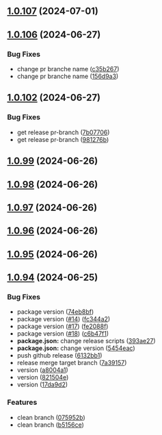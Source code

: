 

## [1.0.107](https://github.com/qlover/fe-base/compare/1.0.106...1.0.107) (2024-07-01)

## [1.0.106](https://github.com/qlover/fe-base/compare/1.0.104...1.0.106) (2024-06-27)


### Bug Fixes

* change pr branche name ([c35b267](https://github.com/qlover/fe-base/commit/c35b2679b0f7fecdec3c1749896e5a4b9802c811))
* change pr branche name ([156d9a3](https://github.com/qlover/fe-base/commit/156d9a3cb6cc7c56eba295465b855a1725e192ed))

## [1.0.102](https://github.com/qlover/fe-base/compare/1.0.99...1.0.102) (2024-06-27)


### Bug Fixes

* get release pr-branch ([7b07706](https://github.com/qlover/fe-base/commit/7b07706596a2dd18330023bc74dec55f4387916b))
* get release pr-branch ([981276b](https://github.com/qlover/fe-base/commit/981276b95d6213486b23567b33db3bbef9401ddb))

## [1.0.99](https://github.com/qlover/fe-base/compare/1.0.98...1.0.99) (2024-06-26)

## [1.0.98](https://github.com/qlover/fe-base/compare/1.0.97...1.0.98) (2024-06-26)

## [1.0.97](https://github.com/qlover/fe-base/compare/1.0.96...1.0.97) (2024-06-26)

## [1.0.96](https://github.com/qlover/fe-base/compare/1.0.95...1.0.96) (2024-06-26)

## [1.0.95](https://github.com/qlover/fe-base/compare/1.0.94...1.0.95) (2024-06-26)

## [1.0.94](https://github.com/qlover/fe-base/compare/1.0.2...1.0.94) (2024-06-25)


### Bug Fixes

* package version ([74eb8bf](https://github.com/qlover/fe-base/commit/74eb8bf060e85004d9574c009e1e0cce9183155a))
* package version ([#14](https://github.com/qlover/fe-base/issues/14)) ([fc344a2](https://github.com/qlover/fe-base/commit/fc344a2b3825d2673aa63dcc90b2411e4fb304b0))
* package version ([#17](https://github.com/qlover/fe-base/issues/17)) ([fe2088f](https://github.com/qlover/fe-base/commit/fe2088fb5bb24d04b52c4ec7160a6d73f8e6ef4c))
* package version ([#18](https://github.com/qlover/fe-base/issues/18)) ([c6b47f1](https://github.com/qlover/fe-base/commit/c6b47f19920ebed721bcfff287086e8d1bb6630f))
* **package.json:** change release scripts ([393ae27](https://github.com/qlover/fe-base/commit/393ae271ac217ea27ec65667f50d813b6b1a5232))
* **package.json:** change version ([5454eac](https://github.com/qlover/fe-base/commit/5454eacad4e7550c063912fe2b77a00793f46cf3))
* push github release ([6132bb1](https://github.com/qlover/fe-base/commit/6132bb1cb8b6be67c483057ace8945b08c625f27))
* release merge target branch ([7a39157](https://github.com/qlover/fe-base/commit/7a39157c41a24ece97eae8070037f2edd4520647))
* version ([a8004a1](https://github.com/qlover/fe-base/commit/a8004a1d3867dc4da7c6a450e1e92a2a9c96f847))
* version ([821504e](https://github.com/qlover/fe-base/commit/821504e0e0051468ed5a45d941d025192c74665a))
* version ([17da9d2](https://github.com/qlover/fe-base/commit/17da9d2bd4149717b92c98a82caf1f1d17616841))


### Features

* clean branch ([075952b](https://github.com/qlover/fe-base/commit/075952b5230a4518a7243c9d716e3a245eac1115))
* clean branch ([b5156ce](https://github.com/qlover/fe-base/commit/b5156ceebb5caa3266147a0255eeefc451f27a28))

<!-- TODO: full other functional -->
